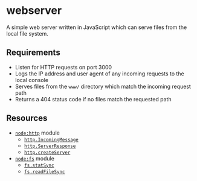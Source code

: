 # webserver

A simple web server written in JavaScript which can serve files from the local file system.

## Requirements

* Listen for HTTP requests on port 3000
* Logs the IP address and user agent of any incoming requests to the local console
* Serves files from the `www/` directory which match the incoming request path
* Returns a 404 status code if no files match the requested path

## Resources

* [`node:http`](https://nodejs.org/docs/latest-v20.x/api/http.html#class-httpserverresponse) module
  * [`http.IncomingMessage`](https://nodejs.org/docs/latest-v20.x/api/http.html#class-httpincomingmessage)
  * [`http.ServerResponse`](https://nodejs.org/docs/latest-v20.x/api/http.html#class-httpserverresponse)
  * [`http.createServer`](https://nodejs.org/docs/latest-v20.x/api/http.html#httpcreateserveroptions-requestlistener)
* [`node:fs`](https://nodejs.org/docs/latest-v20.x/api/fs.html#synchronous-api) module
  * [`fs.statSync`](https://nodejs.org/docs/latest-v20.x/api/fs.html#fsstatsyncpath-options)
  * [`fs.readFileSync`](https://nodejs.org/docs/latest-v20.x/api/fs.html#fsreadfilesyncpath-options)
